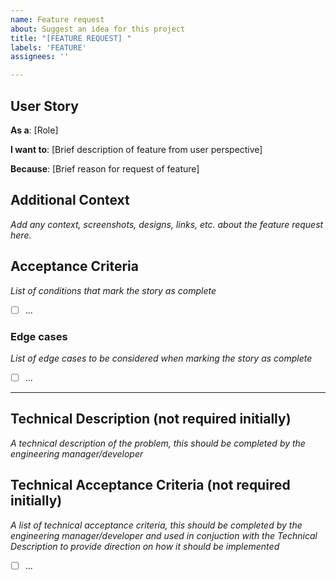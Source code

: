 ```yaml
---
name: Feature request
about: Suggest an idea for this project
title: "[FEATURE REQUEST] "
labels: 'FEATURE'
assignees: ''

---
```


## User Story
**As a**: [Role]

**I want to**: [Brief description of feature from user perspective]

**Because**: [Brief reason for request of feature]

## Additional Context
_Add any context, screenshots, designs, links, etc. about the feature request here._

## Acceptance Criteria
_List of conditions that mark the story as complete_
- [ ] ...

### Edge cases
_List of edge cases to be considered when marking the story as complete_
- [ ] ...

---

## Technical Description (not required initially)
_A technical description of the problem, this should be completed by the engineering manager/developer_

## Technical Acceptance Criteria (not required initially)
_A list of technical acceptance criteria, this should be completed by the engineering manager/developer and used in conjuction with the Technical Description to provide direction on how it should be implemented_
- [ ] ...
